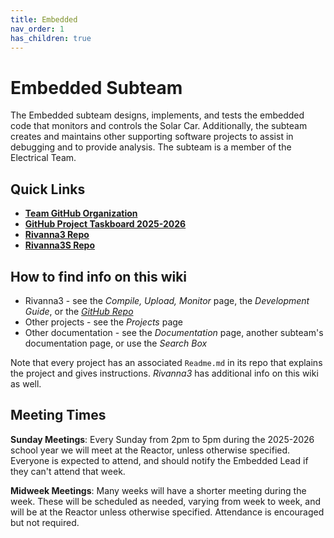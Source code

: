 ```yaml
---
title: Embedded
nav_order: 1
has_children: true
---
```


# Embedded Subteam

The Embedded subteam designs, implements, and tests the embedded code that monitors and controls the Solar Car. Additionally, the subteam creates and maintains other supporting software projects to assist in debugging and to provide analysis. The subteam is a member of the Electrical Team. 

## Quick Links

- [**Team GitHub Organization**](https://github.com/orgs/solarcaratuva/repositories)
- [**GitHub Project Taskboard 2025-2026**](https://github.com/orgs/solarcaratuva/projects/11)
- [**Rivanna3 Repo**](https://github.com/solarcaratuva/Rivanna3)
- [**Rivanna3S Repo**](https://github.com/solarcaratuva/Rivanna3S)

## How to find info on this wiki

- Rivanna3 - see the *Compile, Upload, Monitor* page, the *Development Guide*, or the *[GitHub Repo](https://github.com/solarcaratuva/Rivanna3)*
- Other projects - see the *Projects* page
- Other documentation - see the *Documentation* page, another subteam's documentation page, or use the *Search Box*

Note that every project has an associated `Readme.md` in its repo that explains the project and gives instructions. *Rivanna3* has additional info on this wiki as well. 

## Meeting Times

**Sunday Meetings**: Every Sunday from 2pm to 5pm during the 2025-2026 school year we will meet at the Reactor, unless otherwise specified. Everyone is expected to attend, and should notify the Embedded Lead if they can't attend that week. 

**Midweek Meetings**: Many weeks will have a shorter meeting during the week. These will be scheduled as needed, varying from week to week, and will be at the Reactor unless otherwise specified. Attendance is encouraged but not required.
